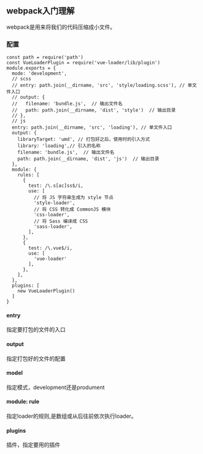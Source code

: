 ## webpack入门理解
webpack是用来将我们的代码压缩成小文件。

### 配置
```script
const path = require('path')
const VueLoaderPlugin = require('vue-loader/lib/plugin')
module.exports = {
  mode: 'development',
  // scss
  // entry: path.join(__dirname, 'src', 'style/loading.scss'), // 单文件入口
  // output: {
  //   filename: 'bundle.js',  // 输出文件名
  //   path: path.join(__dirname, 'dist', 'style')  // 输出目录
  // },
  // js
  entry: path.join(__dirname, 'src', 'loading'), // 单文件入口
  output: {
    libraryTarget: 'umd', // 打包好之后，使用时的引入方式
    library: 'loading',// 引入的名称
    filename: 'bundle.js',  // 输出文件名
    path: path.join(__dirname, 'dist', 'js')  // 输出目录
  },
  module: {
    rules: [
      {
        test: /\.s[ac]ss$/i,
        use: [
          // 将 JS 字符串生成为 style 节点
          'style-loader',
          // 将 CSS 转化成 CommonJS 模块
          'css-loader',
          // 将 Sass 编译成 CSS
          'sass-loader',
        ],
      },
      {
        test: /\.vue$/i,
        use: [
          'vue-loader'
        ],
      },
    ],
  },
  plugins: [
    new VueLoaderPlugin()
  ]
}
```
#### entry
指定要打包的文件的入口
#### output
指定打包好的文件的配置
#### model
指定模式，development还是produment
#### module: rule
指定loader的规则,是数组或从后往前依次执行loader。
#### plugins
插件，指定要用的插件
